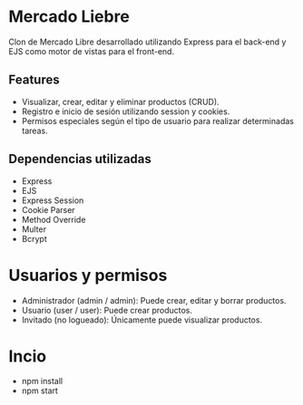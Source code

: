 # Mercado Liebre
Clon de Mercado Libre desarrollado utilizando Express para el back-end y EJS como motor de vistas para el front-end.

## Features
- Visualizar, crear, editar y eliminar productos (CRUD).
- Registro e inicio de sesión utilizando session y cookies.
- Permisos especiales según el tipo de usuario para realizar determinadas tareas.

## Dependencias utilizadas
- Express
- EJS
- Express Session
- Cookie Parser
- Method Override
- Multer
- Bcrypt

# Usuarios y permisos
- Administrador (admin / admin): Puede crear, editar y borrar productos.
- Usuario (user / user): Puede crear productos.
- Invitado (no logueado): Únicamente puede visualizar productos.

# Incio
 - npm install
 - npm start